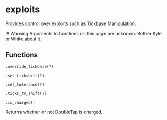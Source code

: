 # exploits
Provides control over exploits such as Tickbase Manipulation.

!!! Warning
    Arguments to functions on this page are unknown. Bother Kyle or White about it.

## Functions

``.override_tickbase(?)``

``.set_tickshift(?)``

``.set_tolerance(?)``

``.ticks_to_shift(?)``

``.is_charged()``

Returns whether or not DoubleTap is charged.